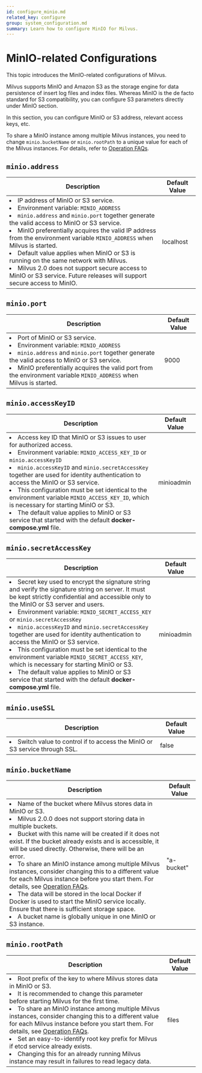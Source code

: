 ```yaml
---
id: configure_minio.md
related_key: configure
group: system_configuration.md
summary: Learn how to configure MinIO for Milvus.
---
```


# MinIO-related Configurations

This topic introduces the MinIO-related configurations of Milvus.

Milvus supports MinIO and Amazon S3 as the storage engine for data persistence of insert log files and index files. Whereas MinIO is the de facto standard for S3 compatibility, you can configure S3 parameters directly under MinIO section.

In this section, you can configure MinIO or S3 address, relevant access keys, etc.

<div class="alert note">
To share a MinIO instance among multiple Milvus instances, you need to change <code>minio.bucketName</code> or <code>minio.rootPath</code> to a unique value for each of the Milvus instances. For details, refer to <a href="operational_faq.md#Can-I-share-a-MinIO-instance-among-multiple-Milvus-instances">Operation FAQs</a>.
</div>

## `minio.address`

<table id="minio.address">
  <thead>
    <tr>
      <th class="width80">Description</th>
      <th class="width20">Default Value</th> 
    </tr>
  </thead>
  <tbody>
    <tr>
      <td>
        <li>IP address of MinIO or S3 service.</li>
        <li>Environment variable: <code>MINIO_ADDRESS</code></li>
        <li><code>minio.address</code> and <code>minio.port</code> together generate the valid access to MinIO or S3 service.</li>
        <li>MinIO preferentially acquires the valid IP address from the environment variable <code>MINIO_ADDRESS</code> when Milvus is started.</li>
        <li>Default value applies when MinIO or S3 is running on the same network with Milvus.</li>
        <li>Milvus 2.0 does not support secure access to MinIO or S3 service. Future releases will support secure access to MinIO.</li>
      </td>
      <td>localhost</td>
    </tr>
  </tbody>
</table>


## `minio.port`

<table id="minio.port">
  <thead>
    <tr>
      <th class="width80">Description</th>
      <th class="width20">Default Value</th> 
    </tr>
  </thead>
  <tbody>
    <tr>
      <td>
        <li>Port of MinIO or S3 service.</li>
        <li>Environment variable: <code>MINIO_ADDRESS</code></li>
        <li><code>minio.address</code> and <code>minio.port</code> together generate the valid access to MinIO or S3 service.</li>
        <li>MinIO preferentially acquires the valid port from the environment variable <code>MINIO_ADDRESS</code> when Milvus is started.</li>
      </td>
      <td>9000</td>
    </tr>
  </tbody>
</table>

## `minio.accessKeyID`

<table id="minio.accessKeyID">
  <thead>
    <tr>
      <th class="width80">Description</th>
      <th class="width20">Default Value</th> 
    </tr>
  </thead>
  <tbody>
    <tr>
      <td>
        <li>Access key ID that MinIO or S3 issues to user for authorized access.</li>
        <li>Environment variable: <code>MINIO_ACCESS_KEY_ID</code> or <code>minio.accessKeyID</code></li>
        <li><code>minio.accessKeyID</code> and <code>minio.secretAccessKey</code> together are used for identity authentication to access the MinIO or S3 service.</li>
        <li>This configuration must be set identical to the environment variable <code>MINIO_ACCESS_KEY_ID</code>, which is necessary for starting MinIO or S3.</li>
        <li>The default value applies to MinIO or S3 service that started with the default <b>docker-compose.yml</b> file.</li>
      </td>
      <td>minioadmin</td>
    </tr>
  </tbody>
</table>


## `minio.secretAccessKey`

<table id="minio.secretAccessKey">
  <thead>
    <tr>
      <th class="width80">Description</th>
      <th class="width20">Default Value</th> 
    </tr>
  </thead>
  <tbody>
    <tr>
      <td>
        <li>Secret key used to encrypt the signature string and verify the signature string on server. It must be kept strictly confidential and accessible only to the MinIO or S3 server and users.</li>
        <li>Environment variable: <code>MINIO_SECRET_ACCESS_KEY</code> or <code>minio.secretAccessKey</code></li>
        <li><code>minio.accessKeyID</code> and <code>minio.secretAccessKey</code> together are used for identity authentication to access the MinIO or S3 service.</li>
        <li>This configuration must be set identical to the environment variable <code>MINIO_SECRET_ACCESS_KEY</code>, which is necessary for starting MinIO or S3.</li>
        <li>The default value applies to MinIO or S3 service that started with the default <b>docker-compose.yml</b> file.</li>
      </td>
      <td>minioadmin</td>
    </tr>
  </tbody>
</table>

## `minio.useSSL`

<table id="minio.useSSL">
  <thead>
    <tr>
      <th class="width80">Description</th>
      <th class="width20">Default Value</th> 
    </tr>
  </thead>
  <tbody>
    <tr>
      <td>
        <li>Switch value to control if to access the MinIO or S3 service through SSL.</li>
      </td>
      <td>false</td>
    </tr>
  </tbody>
</table>


## `minio.bucketName`

<table id="minio.bucketName">
  <thead>
    <tr>
      <th class="width80">Description</th>
      <th class="width20">Default Value</th> 
    </tr>
  </thead>
  <tbody>
    <tr>
      <td>
        <li>Name of the bucket where Milvus stores data in MinIO or S3.</li>
        <li>Milvus 2.0.0 does not support storing data in multiple buckets.</li>
        <li>Bucket with this name will be created if it does not exist. If the bucket already exists and is accessible, it will be used directly. Otherwise, there will be an error.</li>
        <li>To share an MinIO instance among multiple Milvus instances, consider changing this to a different value for each Milvus instance before you start them. For details, see <a href="operational_faq.md#Can-I-share-a-MinIO-instance-among-multiple-Milvus-instances">Operation FAQs</a>.</li>
        <li>The data will be stored in the local Docker if Docker is used to start the MinIO service locally. Ensure that there is sufficient storage space.</li>
        <li>A bucket name is globally unique in one MinIO or S3 instance.</li>
      </td>
      <td>"a-bucket"</td>
    </tr>
  </tbody>
</table>


## `minio.rootPath`

<table id="minio.rootPath">
  <thead>
    <tr>
      <th class="width80">Description</th>
      <th class="width20">Default Value</th> 
    </tr>
  </thead>
  <tbody>
    <tr>
      <td>
        <li>Root prefix of the key to where Milvus stores data in MinIO or S3.</li>
        <li>It is recommended to change this parameter before starting Milvus for the first time.</li>
        <li>To share an MinIO instance among multiple Milvus instances, consider changing this to a different value for each Milvus instance before you start them. For details, see <a href="operational_faq.md#Can-I-share-a-MinIO-instance-among-multiple-Milvus-instances">Operation FAQs</a>.</li>
        <li>Set an easy-to-identify root key prefix for Milvus if etcd service already exists.</li>
        <li>Changing this for an already running Milvus instance may result in failures to read legacy data.</li>
      </td>
      <td>files</td>
    </tr>
  </tbody>
</table>
